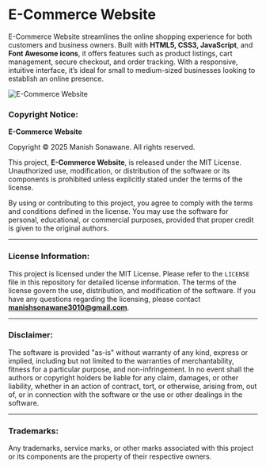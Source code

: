 # E-Commerce Website  
E-Commerce Website streamlines the online shopping experience for both customers and business owners. Built with **HTML5, CSS3, JavaScript**, and **Font Awesome icons**, it offers features such as product listings, cart management, secure checkout, and order tracking. With a responsive, intuitive interface, it’s ideal for small to medium-sized businesses looking to establish an online presence.

![E-Commerce Website](static/img/E-Commerce.png)


### Copyright Notice:
**E-Commerce Website**

Copyright © 2025 Manish Sonawane. All rights reserved.

This project, **E-Commerce Website**, is released under the MIT License. Unauthorized use, modification, or distribution of the software or its components is prohibited unless explicitly stated under the terms of the license.

By using or contributing to this project, you agree to comply with the terms and conditions defined in the license. You may use the software for personal, educational, or commercial purposes, provided that proper credit is given to the original authors.

---

### License Information:
This project is licensed under the MIT License. Please refer to the `LICENSE` file in this repository for detailed license information. The terms of the license govern the use, distribution, and modification of the software. If you have any questions regarding the licensing, please contact **manishsonawane3010@gmail.com**.

---

### Disclaimer:
The software is provided "as-is" without warranty of any kind, express or implied, including but not limited to the warranties of merchantability, fitness for a particular purpose, and non-infringement. In no event shall the authors or copyright holders be liable for any claim, damages, or other liability, whether in an action of contract, tort, or otherwise, arising from, out of, or in connection with the software or the use or other dealings in the software.

---

### Trademarks:
Any trademarks, service marks, or other marks associated with this project or its components are the property of their respective owners.
